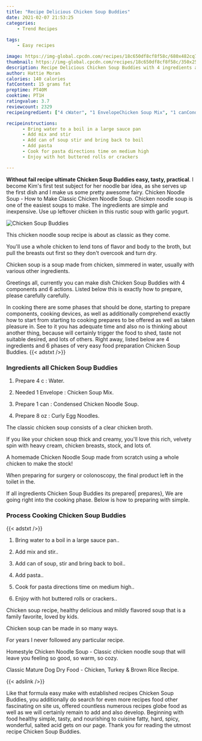 ```yaml
---
title: "Recipe Delicious Chicken Soup Buddies"
date: 2021-02-07 21:53:25
categories:
    - Trend Recipes
    
tags:
    - Easy recipes

image: https://img-global.cpcdn.com/recipes/18c650df8cf8f58c/680x482cq70/chicken-soup-buddies-recipe-main-photo.jpg
thumbnail: https://img-global.cpcdn.com/recipes/18c650df8cf8f58c/350x250cq70/chicken-soup-buddies-recipe-main-photo.jpg
description: Recipe Delicious Chicken Soup Buddies with 4 ingredients and 6 stages of easy cooking.
author: Hattie Moran
calories: 140 calories
fatContent: 15 grams fat
preptime: PT40M
cooktime: PT1H
ratingvalue: 3.7
reviewcount: 2329
recipeingredient: ["4 cWater", "1 EnvelopeChicken Soup Mix", "1 canCondensed Chicken Noodle Soup", "8 ozCurly Egg Noodles"]

recipeinstructions: 
      - Bring water to a boil in a large sauce pan 
      - Add mix and stir 
      - Add can of soup stir and bring back to boil 
      - Add pasta 
      - Cook for pasta directions time on medium high 
      - Enjoy with hot buttered rolls or crackers

---
```




**Without fail recipe ultimate Chicken Soup Buddies easy, tasty, practical**. I become Kim&#39;s first test subject for her noodle bar idea, as she serves up the first dish and I make us some pretty awesome fairy. Chicken Noodle Soup - How to Make Classic Chicken Noodle Soup. Chicken noodle soup is one of the easiest soups to make. The ingredients are simple and inexpensive. Use up leftover chicken in this rustic soup with garlic yogurt.


![Chicken Soup Buddies](https://img-global.cpcdn.com/recipes/18c650df8cf8f58c/680x482cq70/chicken-soup-buddies-recipe-main-photo.jpg "Chicken Soup Buddies")



This chicken noodle soup recipe is about as classic as they come.

You&#39;ll use a whole chicken to lend tons of flavor and body to the broth, but pull the breasts out first so they don&#39;t overcook and turn dry.

Chicken soup is a soup made from chicken, simmered in water, usually with various other ingredients.


Greetings all, currently you can make dish Chicken Soup Buddies with 4 components and 6 actions. Listed below this is exactly how to prepare, please carefully carefully.

In cooking there are some phases that should be done, starting to prepare components, cooking devices, as well as additionally comprehend exactly how to start from starting to cooking prepares to be offered as well as taken pleasure in. See to it you has adequate time and also no is thinking about another thing, because will certainly trigger the food to shed, taste not suitable desired, and lots of others. Right away, listed below are 4 ingredients and 6 phases of very easy food preparation Chicken Soup Buddies.
{{< adstxt />}}

### Ingredients all Chicken Soup Buddies


1. Prepare 4 c : Water.

1. Needed 1 Envelope : Chicken Soup Mix.

1. Prepare 1 can : Condensed Chicken Noodle Soup.

1. Prepare 8 oz : Curly Egg Noodles.


The classic chicken soup consists of a clear chicken broth.

If you like your chicken soup thick and creamy, you&#39;ll love this rich, velvety spin with heavy cream, chicken breasts, stock, and lots of.

A homemade Chicken Noodle Soup made from scratch using a whole chicken to make the stock!

When preparing for surgery or colonoscopy, the final product left in the toilet in the.


If all ingredients Chicken Soup Buddies its prepared| prepares}, We are going right into the cooking phase. Below is how to preparing with simple.

### Process Cooking Chicken Soup Buddies

{{< adstxt />}}


1. Bring water to a boil in a large sauce pan..



1. Add mix and stir..



1. Add can of soup, stir and bring back to boil..



1. Add pasta..



1. Cook for pasta directions time on medium high..



1. Enjoy with hot buttered rolls or crackers..




Chicken soup recipe, healthy delicious and mildly flavored soup that is a family favorite, loved by kids.

Chicken soup can be made in so many ways.

For years I never followed any particular recipe.

Homestyle Chicken Noodle Soup - Classic chicken noodle soup that will leave you feeling so good, so warm, so cozy.

Classic Mature Dog Dry Food - Chicken, Turkey &amp; Brown Rice Recipe.


{{< adslink />}}

Like that formula easy make with established recipes Chicken Soup Buddies, you additionally do search for even more recipes food other fascinating on site us, offered countless numerous recipes globe food as well as we will certainly remain to add and also develop. Beginning with food healthy simple, tasty, and nourishing to cuisine fatty, hard, spicy, wonderful, salted acid gets on our page. Thank you for reading the utmost recipe Chicken Soup Buddies.
